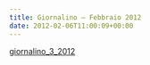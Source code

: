 ```yaml
---
title: Giornalino – Febbraio 2012
date: 2012-02-06T11:00:09+00:00
---
```

[giornalino\_3\_2012](http://www.basketgardolo.it/wp-content/uploads/2012/02/giornalino_3_2012.pdf)